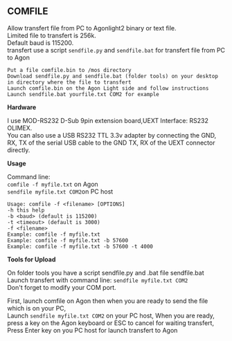 ## COMFILE
Allow transfert file from PC to Agonlight2 binary or text file.  
Limited file to transfert is 256k.  
Default baud is 115200.  
transfert use a script `sendfile.py` and `sendfile.bat` for transfert file from PC to Agon

```
Put a file comfile.bin to /mos directory  
Download sendfile.py and sendfile.bat (folder tools) on your desktop in directory where the file to transfert  
Launch comfile.bin on the Agon Light side and follow instructions  
Launch sendfile.bat yourfile.txt COM2 for example
```

**Hardware**  

I use MOD-RS232 D-Sub 9pin extension board,UEXT Interface: RS232 OLIMEX.  
You can also use a USB RS232 TTL 3.3v adapter by connecting the GND, RX, TX of the serial USB cable to the GND TX, RX of the UEXT connector directly.  

**Usage**  

Command line:  
`comfile -f myfile.txt` on Agon  
`sendfile myfile.txt COM2`on PC host

```
Usage: comfile -f <filename> [OPTIONS]
-h this help	
-b <baud> (default is 115200)	
-t <timeout> (default is 3000)
-f <filename>
Example: comfile -f myfile.txt
Example: comfile -f myfile.txt -b 57600
Example: comfile -f myfile.txt -b 57600 -t 4000
```

**Tools for Upload**  

On folder tools you have a script sendfile.py and .bat file sendfile.bat  
Launch transfert with command line: `sendfile myfile.txt COM2`  
Don't forget to modify your COM port.  

First, launch comfile on Agon then when you are ready to send the file which is on your PC,  
Launch `sendfile myfile.txt COM2` on your PC host,
When you are ready, press a key on the Agon keyboard or ESC to cancel for waiting transfert,  
Press  Enter key on you PC host for launch transfert to Agon








